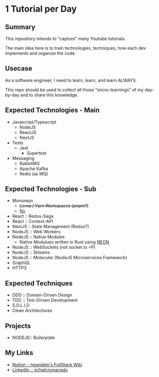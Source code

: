 # 1 Tutorial per Day

## Summary

This repository intends to "capture" many Youtube tutorials.

The main idea here is to train technologies, techniques, how each dev implements and organize the code.

## Usecase

As a software engineer, I need to learn, learn, and learn ALWAYS. 

This repo should be used to collect all those "micro-learnings" of my day-by-day and to share this knowledge.

## Expected Technologies - Main

  - Javascript/Typescript
    - NodeJS
    - ReactJS
    - NextJS
  - Tests
    - Jest
      - Supertest
  - Messaging
    - RabbitMQ
    - Apache Kafka
    - Redis (as MQ)

## Expected Technologies - Sub

  - Monorepo
    - ~~Lerna / Yarn Workspaces (pnpm?)~~
    - [Nx](https://nx.app/)
  - React :: Redux-Saga
  - React :: Context-API
  - NextJS :: State Management (Redux?)
  - NodeJS :: Web Workers
  - NodeJS :: Native Modules
    - Native Modulues written in Rust using [NEON](https://neon-bindings.com/)
  - NodeJS :: WebSockets (not socket.io =P)
  - NodeJS :: Streams
  - NodeJS :: Moleculer (NodeJS Microservices Framework)
  - GraphQL
  - HTTP3

## Expected Techniques

  - DDD :: Domain-Driven Design
  - TDD :: Test-Driven Development
  - S.O.L.I.D
  - Clean Architectures

## Projects

  - NODEJS:: Boilerplate

## My Links

  * [Notion :: hpandelo's FullStack Wiki](https://www.notion.so/hpandelo/Fullstack-Wiki-357948e726e6488d8b26b65085ac6ec0)
  * [LinkedIn :: in/helciomacedo](https://www.linkedin.com/in/helciomacedo/)

